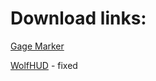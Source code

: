 # Download links:

[Gage Marker](https://github.com/ShokugekiSama/payday2mods/raw/master/Gage_Marker.zip)

[WolfHUD](https://github.com/ShokugekiSama/payday2mods/raw/master/WolfHUD-fix.zip) - fixed
 
